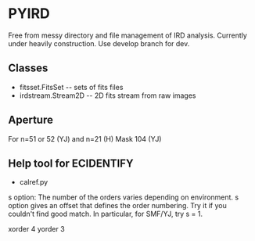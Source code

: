 # PYIRD

Free from messy directory and file management of IRD analysis.
Currently under heavily construction. Use develop branch for dev.

Classes
------------------

- fitsset.FitsSet --  sets of fits files 
- irdstream.Stream2D -- 2D fits stream from raw images


Aperture
------------------------------

For n=51 or 52 (YJ) and n=21 (H)
Mask 104 (YJ) 


Help tool for ECIDENTIFY
--------------------------

- calref.py

s option: The number of the orders varies depending on environment. s option gives an offset that defines the order numbering. Try it if you couldn't find good match. In particular, for SMF/YJ, try s = 1.

xorder 4
yorder 3
